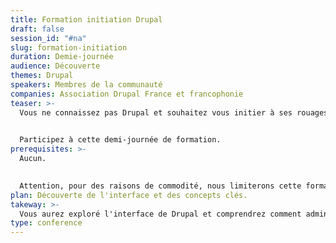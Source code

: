 ```yaml
---
title: Formation initiation Drupal
draft: false
session_id: "#na"
slug: formation-initiation
duration: Demie-journée
audience: Découverte
themes: Drupal
speakers: Membres de la communauté
companies: Association Drupal France et francophonie
teaser: >-
  Vous ne connaissez pas Drupal et souhaitez vous initier à ses rouages internes pour apprendre à administrer un site ? 
  

  Participez à cette demi-journée de formation.
prerequisites: >-
  Aucun. 
  

  Attention, pour des raisons de commodité, nous limiterons cette formation aux 15 premières personnes présentes. Pas d'inscription préalable, la règle des deux pieds prévaudra (les places sont pourvues au fil des arrivées jusqu'à ce que la salle soit complète). 
plan: Découverte de l'interface et des concepts clés.
takeway: >-
  Vous aurez exploré l'interface de Drupal et comprendrez comment administrer les principales sections d'un site (pages, vocabulaires, utilisateurs, blocs...).
type: conference
---
```

